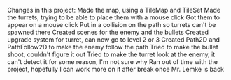 Changes in this project:
Made the map, using a TileMap and TileSet
Made the turrets, trying to be able to place them with a mouse click
Got them to appear on a mouse click
Put in a collision on the path so turrets can't be spawned there
Created scenes for the enemy and the bullets
Created upgrade system for turret, can now go to level 2 or 3
Created Path2D and PathFollow2D to make the enemy follow the path
Tried to make the bullet shoot, couldn't figure it out
Tried to make the turret look at the enemy, it can't detect it for some reason, I'm not sure why
Ran out of time with the project, hopefully I can work more on it after break once Mr. Lemke is back

